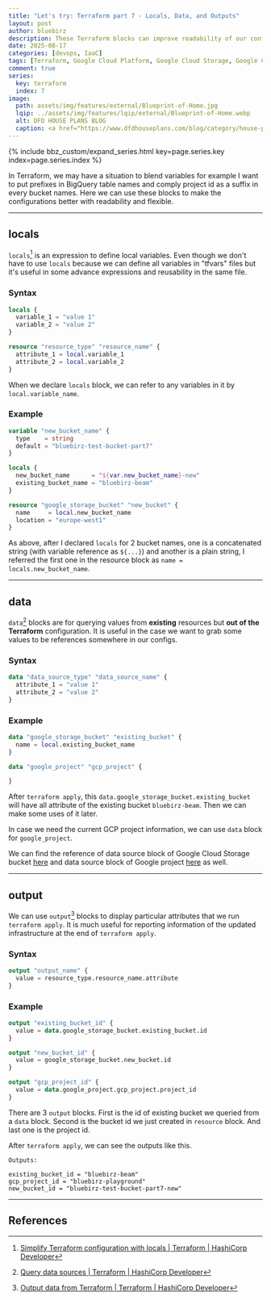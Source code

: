 ```yaml
---
title: "Let's try: Terraform part 7 - Locals, Data, and Outputs"
layout: post
author: bluebirz
description: These Terraform blocks can improve readability of our configurations.
date: 2025-08-17
categories: [devops, IaaC]
tags: [Terraform, Google Cloud Platform, Google Cloud Storage, Google Cloud Project]
comment: true
series:
  key: terraform
  index: 7
image:
  path: assets/img/features/external/Blueprint-of-Home.jpg
  lqip: ../assets/img/features/lqip/external/Blueprint-of-Home.webp
  alt: DFD HOUSE PLANS BLOG
  caption: <a href="https://www.dfdhouseplans.com/blog/category/house-plans/">DFD HOUSE PLANS BLOG</a>
---
```


{% include bbz_custom/expand_series.html key=page.series.key index=page.series.index %}

In Terraform, we may have a situation to blend variables for example I want to put prefixes in BigQuery table names and comply project id as a suffix in every bucket names. Here we can use these blocks to make the configurations better with readability and flexible.

---

## locals

`locals`[^locals] is an expression to define local variables. Even though we don't have to use `locals` because we can define all variables in "tfvars" files but it's useful in some advance expressions and reusability in the same file.

### Syntax

```terraform
locals {
  variable_1 = "value 1"
  variable_2 = "value 2"
}

resource "resource_type" "resource_name" {
  attribute_1 = local.variable_1
  attribute_2 = local.variable_2
}
```

When we declare `locals` block, we can refer to any variables in it by `local.variable_name`.

### Example

```terraform
variable "new_bucket_name" {
  type    = string
  default = "bluebirz-test-bucket-part7"
}

locals {
  new_bucket_name      = "${var.new_bucket_name}-new"
  existing_bucket_name = "bluebirz-beam"
}

resource "google_storage_bucket" "new_bucket" {
  name     = local.new_bucket_name
  location = "europe-west1"
}
```

As above, after I declared `locals` for 2 bucket names, one is a concatenated string (with variable reference as `${...}`) and another is a plain string, I referred the first one in the resource block as `name = locals.new_bucket_name`.

---

## data

`data`[^data] blocks are for querying values from **existing** resources but **out of the Terraform** configuration. It is useful in the case we want to grab some values to be references somewhere in our configs.

### Syntax

```terraform
data "data_source_type" "data_source_name" {
  attribute_1 = "value 1"
  attribute_2 = "value 2"
}
```

### Example

```terraform
data "google_storage_bucket" "existing_bucket" {
  name = local.existing_bucket_name
}

data "google_project" "gcp_project" {

}
```

After `terraform apply`, this `data.google_storage_bucket.existing_bucket` will have all attribute of the existing bucket `bluebirz-beam`. Then we can make some uses of it later.

In case we need the current GCP project information, we can use `data` block for `google_project`.

We can find the reference of data source block of Google Cloud Storage bucket [here](https://registry.terraform.io/providers/hashicorp/google/latest/docs/data-sources/storage_bucket) and data source block of Google project [here](https://registry.terraform.io/providers/hashicorp/google/latest/docs/data-sources/project) as well.

---

## output

We can use `output`[^output] blocks to display particular attributes that we run `terraform apply`. It is much useful for reporting information of the updated infrastructure at the end of `terraform apply`.

### Syntax

```terraform
output "output_name" {
  value = resource_type.resource_name.attribute
}
```

### Example

```terraform
output "existing_bucket_id" {
  value = data.google_storage_bucket.existing_bucket.id
}

output "new_bucket_id" {
  value = google_storage_bucket.new_bucket.id
}

output "gcp_project_id" {
  value = data.google_project.gcp_project.project_id
}
```

There are 3 `output` blocks. First is the id of existing bucket we queried from a `data` block. Second is the bucket id we just created in `resource` block. And last one is the project id.

After `terraform apply`, we can see the outputs like this.

```text
Outputs:

existing_bucket_id = "bluebirz-beam"
gcp_project_id = "bluebirz-playground"
new_bucket_id = "bluebirz-test-bucket-part7-new"
```

---

## References

[^data]: [Query data sources \| Terraform \| HashiCorp Developer](https://developer.hashicorp.com/terraform/tutorials/configuration-language/data-sources)
[^output]: [Output data from Terraform \| Terraform \| HashiCorp Developer](https://developer.hashicorp.com/terraform/tutorials/configuration-language/outputs)
[^locals]: [Simplify Terraform configuration with locals \| Terraform \| HashiCorp Developer](https://developer.hashicorp.com/terraform/tutorials/configuration-language/locals)
